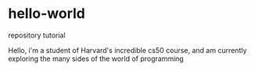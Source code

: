 # hello-world

repository tutorial

Hello, i'm a student of Harvard's incredible cs50 course, and 
am currently exploring the many sides of the world of programming
